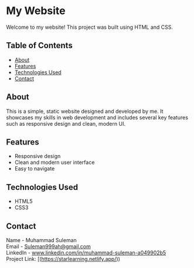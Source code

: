 # My Website

Welcome to my website! This project was built using HTML and CSS.

## Table of Contents

- [About](#about)
- [Features](#features)
- [Technologies Used](#technologies-used)
- [Contact](#contact)

## About

This is a simple, static website designed and developed by me. It showcases my skills in web development and includes several key features such as responsive design and clean, modern UI.

## Features

- Responsive design
- Clean and modern user interface
- Easy to navigate

## Technologies Used

- HTML5
- CSS3

## Contact

 Name - Muhammad Suleman <br>
 Email -  Suleman999ah@gmail.com <br>
 LinkedIn - www.linkedin.com/in/muhammad-suleman-a049902b5 <br>
 Project Link: [(https://starlearning.netlify.app/)) <br>
